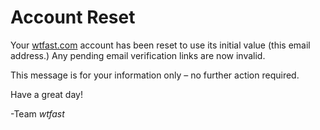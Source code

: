 # Account Reset
Your [wtfast.com](https://wtfast.com) account has been reset to use its initial value (this email address.) Any pending email verification links are now invalid.

This message is for your information only – no further action required.

Have a great day!

-Team *wtfast*